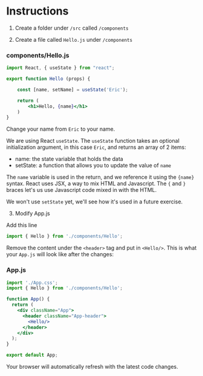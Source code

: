 
# Instructions

1. Create a folder under `/src` called `/components`

2. Create a file called `Hello.js` under `/components`

### components/Hello.js
```jsx
import React, { useState } from "react";

export function Hello (props) {

    const [name, setName] = useState('Eric');

    return (
        <h1>Hello, {name}</h1>
    )
}
```

Change your name from `Eric` to your name. 

We are using React `useState`. The `useState` function takes an optional initialization argument, in this case `Eric`, and returns an array of 2 items:

* name: the state variable that holds the data
* setState: a function that allows you to update the value of `name`

The `name` variable is used in the return, and we reference it using the `{name}` syntax. React uses JSX, a way to mix HTML and Javascript. The `{` and `}` braces let's us use Javascript code mixed in with the HTML.

We won't use `setState` yet, we'll see how it's used in a future exercise.


3. Modify App.js

Add this line
```jsx
import { Hello } from './components/Hello';
```

Remove the content under the `<header>` tag and put in `<Hello/>`. This is what your `App.js` will look like after the changes:

### App.js
```jsx
import './App.css';
import { Hello } from './components/Hello';

function App() {
  return (
    <div className="App">
      <header className="App-header">
        <Hello/>
      </header>
    </div>
  );
}

export default App;
```

Your browser will automatically refresh with the latest code changes.